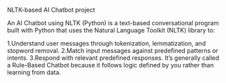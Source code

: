 NLTK-based AI Chatbot project

An AI Chatbot using NLTK (Python) is a text-based conversational program built with Python that uses the Natural Language Toolkit (NLTK) library to:

1.Understand user messages through tokenization, lemmatization, and stopword removal.
2.Match input messages against predefined patterns or intents.
3.Respond with relevant predefined responses.
It’s generally called a Rule-Based Chatbot because it follows logic defined by you rather than learning from data.
